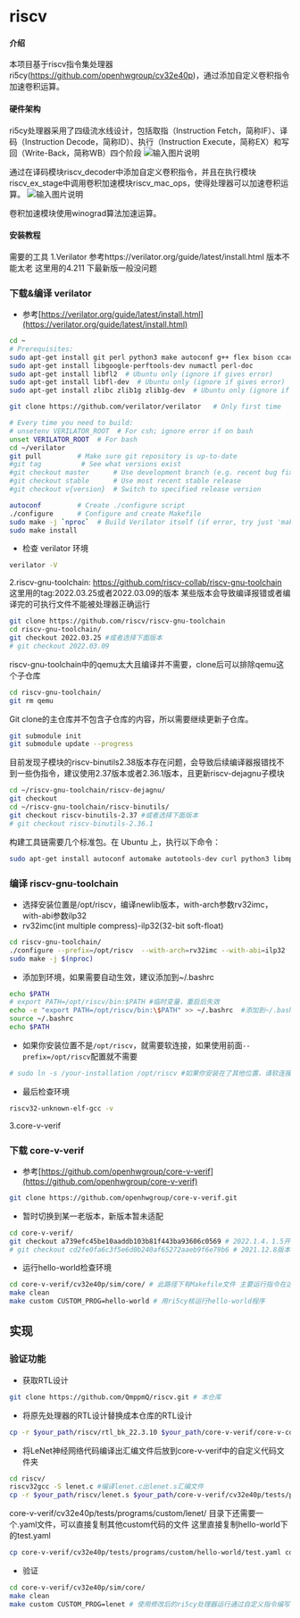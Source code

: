 # riscv

#### 介绍
本项目基于riscv指令集处理器ri5cy(https://github.com/openhwgroup/cv32e40p)，通过添加自定义卷积指令加速卷积运算。

#### 硬件架构

ri5cy处理器采用了四级流水线设计，包括取指（Instruction Fetch，简称IF）、译码（Instruction Decode，简称ID）、执行（Instruction Execute，简称EX）和写回（Write-Back，简称WB）四个阶段
![输入图片说明](https://images.gitee.com/uploads/images/2021/0312/193626_27950d03_8797935.png "ri5cy架构.png")

通过在译码模块riscv_decoder中添加自定义卷积指令，并且在执行模块riscv_ex_stage中调用卷积加速模块riscv_mac_ops，使得处理器可以加速卷积运算。
![输入图片说明](https://images.gitee.com/uploads/images/2021/0312/191900_f1627663_8797935.png "加速系统架构.png")

卷积加速模块使用winograd算法加速运算。


#### 安装教程

需要的工具
1.Verilator
  参考https://verilator.org/guide/latest/install.html
  版本不能太老 这里用的4.211 下最新版一般没问题
### 下载&编译 verilator

* 参考[https://verilator.org/guide/latest/install.html](https://verilator.org/guide/latest/install.html)
```bash
cd ~
# Prerequisites:
sudo apt-get install git perl python3 make autoconf g++ flex bison ccache
sudo apt-get install libgoogle-perftools-dev numactl perl-doc
sudo apt-get install libfl2  # Ubuntu only (ignore if gives error)
sudo apt-get install libfl-dev  # Ubuntu only (ignore if gives error)
sudo apt-get install zlibc zlib1g zlib1g-dev  # Ubuntu only (ignore if gives error)

git clone https://github.com/verilator/verilator   # Only first time

# Every time you need to build:
# unsetenv VERILATOR_ROOT  # For csh; ignore error if on bash
unset VERILATOR_ROOT  # For bash
cd ~/verilator
git pull         # Make sure git repository is up-to-date
#git tag          # See what versions exist
#git checkout master      # Use development branch (e.g. recent bug fixes)
#git checkout stable      # Use most recent stable release
#git checkout v{version}  # Switch to specified release version

autoconf         # Create ./configure script
./configure      # Configure and create Makefile
sudo make -j `nproc`  # Build Verilator itself (if error, try just 'make')
sudo make install
```

* 检查 verilator 环境
```bash
verilator -V
```

2.riscv-gnu-toolchain:	https://github.com/riscv-collab/riscv-gnu-toolchain
  这里用的tag:2022.03.25或者2022.03.09的版本 某些版本会导致编译报错或者编译完的可执行文件不能被处理器正确运行
```bash
git clone https://github.com/riscv/riscv-gnu-toolchain
cd riscv-gnu-toolchain/
git checkout 2022.03.25 #或者选择下面版本
# git checkout 2022.03.09
```
riscv-gnu-toolchain中的qemu太大且编译并不需要，clone后可以排除qemu这个子仓库
```bash
cd riscv-gnu-toolchain/
git rm qemu
```
Git clone的主仓库并不包含子仓库的内容，所以需要继续更新子仓库。
```bash
git submodule init
git submodule update --progress
```
目前发现子模块的riscv-binutils2.38版本存在问题，会导致后续编译器报错找不到一些伪指令，建议使用2.37版本或者2.36.1版本，且更新riscv-dejagnu子模块
```bash
cd ~/riscv-gnu-toolchain/riscv-dejagnu/
git checkout
cd ~/riscv-gnu-toolchain/riscv-binutils/
git checkout riscv-binutils-2.37 #或者选择下面版本
# git checkout riscv-binutils-2.36.1
```
构建工具链需要几个标准包。在 Ubuntu 上，执行以下命令：
```bash
sudo apt-get install autoconf automake autotools-dev curl python3 libmpc-dev libmpfr-dev libgmp-dev gawk build-essential bison flex texinfo gperf libtool patchutils bc zlib1g-dev libexpat-dev
```
### 编译 riscv-gnu-toolchain

* 选择安装位置是/opt/riscv，编译newlib版本，with-arch参数rv32imc，with-abi参数ilp32
* rv32imc(int multiple compress)-ilp32(32-bit soft-float)
```bash
cd riscv-gnu-toolchain/
./configure --prefix=/opt/riscv  --with-arch=rv32imc --with-abi=ilp32
sudo make -j $(nproc)
```

* 添加到环境，如果需要自动生效，建议添加到~/.bashrc
```bash
echo $PATH
# export PATH=/opt/riscv/bin:$PATH #临时变量，重启后失效
echo -e "export PATH=/opt/riscv/bin:\$PATH" >> ~/.bashrc  #添加到~/.bashrc，不要重复添加
source ~/.bashrc
echo $PATH
```


* 如果你安装位置不是`/opt/riscv`，就需要软连接，如果使用前面`--prefix=/opt/riscv`配置就不需要
```bash
# sudo ln -s /your-installation /opt/riscv #如果你安装在了其他位置，请软连接到/opt/riscv
```
* 最后检查环境
```bash
riscv32-unknown-elf-gcc -v
```

3.core-v-verif
### 下载 core-v-verif 
* 参考[https://github.com/openhwgroup/core-v-verif](https://github.com/openhwgroup/core-v-verif)
```bash
git clone https://github.com/openhwgroup/core-v-verif.git
```

* 暂时切换到某一老版本，新版本暂未适配
```bash
cd core-v-verif/
git checkout a739efc45be10aaddb103b81f443ba93606c0569 # 2022.1.4，1.5开始修改Common.mk
# git checkout cd2fe0fa6c3f5e6d0b240af65272aaeb9f6e79b6 # 2021.12.8版本，命令不同
```

* 运行hello-world检查环境
```bash
cd core-v-verif/cv32e40p/sim/core/ # 此路径下有Makefile文件 主要运行指令在这里完成
make clean
make custom CUSTOM_PROG=hello-world # 用ri5cy核运行hello-world程序
```

## 实现
### 验证功能

* 获取RTL设计
```bash
git clone https://github.com/QmppmQ/riscv.git # 本仓库
```


* 将原先处理器的RTL设计替换成本仓库的RTL设计
```bash
cp -r $your_path/riscv/rtl_bk_22.3.10 $your_path/core-v-verif/core-v-cores/cv32e40p/rtl
```

* 将LeNet神经网络代码编译出汇编文件后放到core-v-verif中的自定义代码文件夹
```bash
cd riscv/
riscv32gcc -S lenet.c #编译lenet.c出lenet.s汇编文件
cp -r $your_path/riscv/lenet.s $your_path/core-v-verif/cv32e40p/tests/programs/custom/lenet/lenet.S  # 注意这里放在lenet目录下的lenet.S S是大写 custom目录下的lenet文件夹需要自己新建
```
core-v-verif/cv32e40p/tests/programs/custom/lenet/ 目录下还需要一个.yaml文件，可以直接复制其他custom代码的文件 这里直接复制hello-world下的test.yaml
```bash
cp core-v-verif/cv32e40p/tests/programs/custom/hello-world/test.yaml core-v-verif/cv32e40p/tests/programs/custom/lenet/
```

* 验证
```bash
cd core-v-verif/cv32e40p/sim/core/
make clean
make custom CUSTOM_PROG=lenet # 使用修改后的ri5cy处理器运行通过自定义指令编写的lenet.c代码
```

